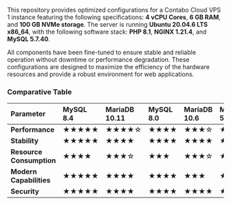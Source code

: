 This repository provides optimized configurations for a Contabo Cloud VPS 1 instance featuring the following specifications: **4 vCPU Cores**, **6 GB RAM**, and **100 GB NVMe storage**. The server is running **Ubuntu 20.04.6 LTS x86_64**, with the following software stack: **PHP 8.1**, **NGINX 1.21.4**, and **MySQL 5.7.40**. 

All components have been fine-tuned to ensure stable and reliable operation without downtime or performance degradation. These configurations are designed to maximize the efficiency of the hardware resources and provide a robust environment for web applications.

### Comparative Table

| Parameter | MySQL 8.4 | MariaDB 10.11 | MySQL 8.0 | MariaDB 10.6 | MySQL 5.7 |
|:---------|:----------|:--------------|:----------|:-------------|:----------|
| **Performance** | ★★★★★ | ★★★★☆ | ★★★★ | ★★★☆ | ★★★ |
| **Stability** | ★★★★★ | ★★★★ | ★★★★ | ★★★★ | ★★★★★ |
| **Resource Consumption** | ★★★★ | ★★★☆ | ★★★ | ★★★☆ | ★★★★★ |
| **Modern Capabilities** | ★★★★★ | ★★★★ | ★★★★ | ★★★ | ★★ |
| **Security** | ★★★★★ | ★★★★ | ★★★★ | ★★★★ | ★★★ |
